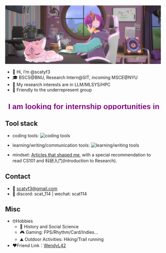 ![](asserts/banner.png)

- 👋 Hi, I’m @scatyf3
- 🎓 BSCS@BNU, Research Intern@SIT, incoming MSCE@NYU
- 👀 My research interests are in LLM/MLSYS/HPC
- 🌈 Friendly to the underrepresent group

<svg width="1200" height="100">
    <text x="10" y="40" font-family="Arial" font-size="24" font-weight="bold" fill="purple">
        I am looking for internship opportunities in summer 2026
    </text>
    <text x="10" y="80" font-family="Arial" font-size="24" font-weight="bold" fill="purple">
        and PhD positions in fall 2027.
    </text>
</svg>

## Tool stack
- coding tools: 
![coding tools](https://go-skill-icons.vercel.app/api/icons?i=rust,c,cpp,python,pytorch,cuda,golang,java,bash,vscode,linux,git&theme=light)
- learning/writing/communication tools: 
![learning/writing tools](https://go-skill-icons.vercel.app/api/icons?i=markdown,obsidian,latex,overleaf,arcbrowser,discord,github,huggingface,chatgpt,deepseek&theme=light)

- mindset: [Articles that shaped me](https://www.notion.so/6379b986d4964818b078b0328b41f73b?v=19fc0e6483ec4fada09d6c68f7b20732), with a special recommendation to read CS101 and 科研入门(Introduction to Research).

## Contact 

<!--TOBE Polish 我期待与不同背景的人交流，尤其包括给志同道合的后辈提供建议，特别是在这些主题：神经多样性支持，如何找Research/SDE实习，北美研究生申请，介绍有帮助的cs活动-->
- 📧 scatyf3@gmail.com
- 💬 discord: scat_114 | wechat: scat114

## Misc
- 🤓Hobbies
  - 📕 History and Social Science
  - 🎮 Gaming: FPS/Rhythm/Card/Indies...
  - ⛰ Outdoor Activities: Hiking/Trail running
- ❤Friend Link：[WendyL42](https://github.com/Wendyl42)
